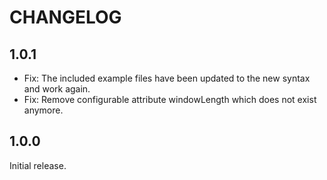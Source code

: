 # CHANGELOG

## 1.0.1

- Fix: The included example files have been updated to the new syntax and work again.
- Fix: Remove configurable attribute windowLength which does not exist anymore.

## 1.0.0

Initial release.
